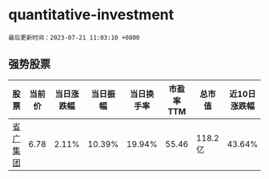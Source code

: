 # quantitative-investment

`最后更新时间：2023-07-21 11:03:10 +0800`

## 强势股票

|股票|当前价|当日涨跌幅|当日振幅|当日换手率|市盈率TTM|总市值|近10日涨跌幅|
|----|----|----|----|----|----|----|----|
|[省广集团](https://xueqiu.com/S/SZ002400)|6.78|2.11%|10.39%|19.94%|55.46|118.2亿|43.64%|
